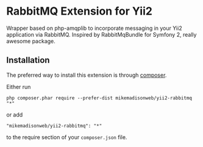 RabbitMQ Extension for Yii2
==================
Wrapper based on php-amqplib to incorporate messaging in your Yii2 application via RabbitMQ. Inspired by RabbitMqBundle for Symfony 2, really awesome package.

Installation
------------

The preferred way to install this extension is through [composer](http://getcomposer.org/download/).

Either run

```
php composer.phar require --prefer-dist mikemadisonweb/yii2-rabbitmq "*"
```

or add

```
"mikemadisonweb/yii2-rabbitmq": "*"
```

to the require section of your `composer.json` file.
